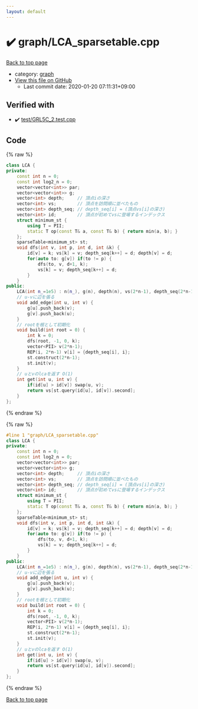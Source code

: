 ```yaml
---
layout: default
---
```


<!-- mathjax config similar to math.stackexchange -->
<script type="text/javascript" async
  src="https://cdnjs.cloudflare.com/ajax/libs/mathjax/2.7.5/MathJax.js?config=TeX-MML-AM_CHTML">
</script>
<script type="text/x-mathjax-config">
  MathJax.Hub.Config({
    TeX: { equationNumbers: { autoNumber: "AMS" }},
    tex2jax: {
      inlineMath: [ ['$','$'] ],
      processEscapes: true
    },
    "HTML-CSS": { matchFontHeight: false },
    displayAlign: "left",
    displayIndent: "2em"
  });
</script>

<script type="text/javascript" src="https://cdnjs.cloudflare.com/ajax/libs/jquery/3.4.1/jquery.min.js"></script>
<script src="https://cdn.jsdelivr.net/npm/jquery-balloon-js@1.1.2/jquery.balloon.min.js" integrity="sha256-ZEYs9VrgAeNuPvs15E39OsyOJaIkXEEt10fzxJ20+2I=" crossorigin="anonymous"></script>
<script type="text/javascript" src="../../assets/js/copy-button.js"></script>
<link rel="stylesheet" href="../../assets/css/copy-button.css" />


# :heavy_check_mark: graph/LCA_sparsetable.cpp

<a href="../../index.html">Back to top page</a>

* category: <a href="../../index.html#f8b0b924ebd7046dbfa85a856e4682c8">graph</a>
* <a href="{{ site.github.repository_url }}/blob/master/graph/LCA_sparsetable.cpp">View this file on GitHub</a>
    - Last commit date: 2020-01-20 07:11:31+09:00




## Verified with

* :heavy_check_mark: <a href="../../verify/test/GRL5C_2.test.cpp.html">test/GRL5C_2.test.cpp</a>


## Code

<a id="unbundled"></a>
{% raw %}
```cpp
class LCA {
private:
    const int n = 0;
    const int log2_n = 0;
    vector<vector<int>> par;
    vector<vector<int>> g;
    vector<int> depth;     // 頂点iの深さ
    vector<int> vs;        // 頂点を訪問順に並べたもの
    vector<int> depth_seq; // depth_seq[i] = (頂点vs[i]の深さ)
    vector<int> id;        // 頂点が初めてvsに登場するインデックス
    struct minimum_st {
        using T = PII;
        static T op(const T& a, const T& b) { return min(a, b); }
    }; 
    sparseTable<minimum_st> st;
    void dfs(int v, int p, int d, int &k) {
        id[v] = k; vs[k] = v; depth_seq[k++] = d; depth[v] = d;
        for(auto to: g[v]) if(to != p) {
            dfs(to, v, d+1, k);
            vs[k] = v; depth_seq[k++] = d;
        }
    }
public:
    LCA(int n_=1e5) : n(n_), g(n), depth(n), vs(2*n-1), depth_seq(2*n-1), id(n) {}
    // u-vに辺を張る
    void add_edge(int u, int v) {
        g[u].push_back(v);
        g[v].push_back(u);
    }
    // rootを根として初期化
    void build(int root = 0) {
        int k = 0;
        dfs(root, -1, 0, k);
        vector<PII> v(2*n-1);
        REP(i, 2*n-1) v[i] = {depth_seq[i], i};
        st.construct(2*n-1);
        st.init(v);
    }
    // uとvのlcaを返す O(1)
    int get(int u, int v) {
        if(id[u] > id[v]) swap(u, v);
        return vs[st.query(id[u], id[v]).second];
    }
};
```
{% endraw %}

<a id="bundled"></a>
{% raw %}
```cpp
#line 1 "graph/LCA_sparsetable.cpp"
class LCA {
private:
    const int n = 0;
    const int log2_n = 0;
    vector<vector<int>> par;
    vector<vector<int>> g;
    vector<int> depth;     // 頂点iの深さ
    vector<int> vs;        // 頂点を訪問順に並べたもの
    vector<int> depth_seq; // depth_seq[i] = (頂点vs[i]の深さ)
    vector<int> id;        // 頂点が初めてvsに登場するインデックス
    struct minimum_st {
        using T = PII;
        static T op(const T& a, const T& b) { return min(a, b); }
    }; 
    sparseTable<minimum_st> st;
    void dfs(int v, int p, int d, int &k) {
        id[v] = k; vs[k] = v; depth_seq[k++] = d; depth[v] = d;
        for(auto to: g[v]) if(to != p) {
            dfs(to, v, d+1, k);
            vs[k] = v; depth_seq[k++] = d;
        }
    }
public:
    LCA(int n_=1e5) : n(n_), g(n), depth(n), vs(2*n-1), depth_seq(2*n-1), id(n) {}
    // u-vに辺を張る
    void add_edge(int u, int v) {
        g[u].push_back(v);
        g[v].push_back(u);
    }
    // rootを根として初期化
    void build(int root = 0) {
        int k = 0;
        dfs(root, -1, 0, k);
        vector<PII> v(2*n-1);
        REP(i, 2*n-1) v[i] = {depth_seq[i], i};
        st.construct(2*n-1);
        st.init(v);
    }
    // uとvのlcaを返す O(1)
    int get(int u, int v) {
        if(id[u] > id[v]) swap(u, v);
        return vs[st.query(id[u], id[v]).second];
    }
};

```
{% endraw %}

<a href="../../index.html">Back to top page</a>

